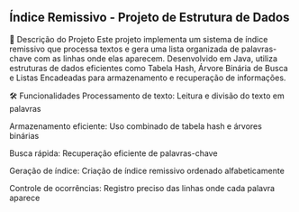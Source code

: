## Índice Remissivo - Projeto de Estrutura de Dados
📖 Descrição do Projeto Este projeto implementa um sistema de índice remissivo que processa textos e gera uma lista organizada de palavras-chave com as linhas onde elas aparecem. Desenvolvido em Java, utiliza estruturas de dados eficientes como Tabela Hash, Árvore Binária de Busca e Listas Encadeadas para armazenamento e recuperação de informações.

🛠️ Funcionalidades Processamento de texto: Leitura e divisão do texto em palavras

Armazenamento eficiente: Uso combinado de tabela hash e árvores binárias

Busca rápida: Recuperação eficiente de palavras-chave

Geração de índice: Criação de índice remissivo ordenado alfabeticamente

Controle de ocorrências: Registro preciso das linhas onde cada palavra aparece
